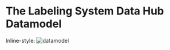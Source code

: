 # The Labeling System Data Hub Datamodel

Inline-style:
![datamodel](../../../tree/master/img/datamodel.jpg)
